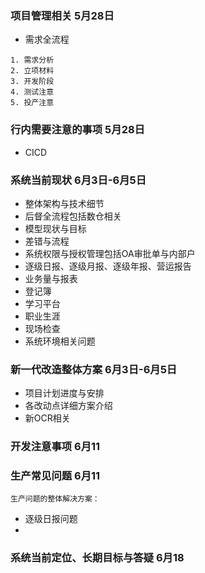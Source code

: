 ### 项目管理相关 5月28日

   - 需求全流程

    1. 需求分析
    2. 立项材料
    3. 开发阶段
    4. 测试注意
    5. 投产注意
### 行内需要注意的事项 5月28日
  - CICD

### 系统当前现状 6月3日-6月5日

 - 整体架构与技术细节
 - 后督全流程包括数仓相关
 - 模型现状与目标
 - 差错与流程
 - 系统权限与授权管理包括OA审批单与内部户
 - 逐级日报、逐级月报、逐级年报、营运报告
 - 业务量与报表
 - 登记簿
 - 学习平台
 - 职业生涯
 - 现场检查
 - 系统环境相关问题


### 新一代改造整体方案 6月3日-6月5日

- 项目计划进度与安排
- 各改动点详细方案介绍
- 新OCR相关
  

### 开发注意事项 6月11

### 生产常见问题 6月11
    生产问题的整体解决方案：

- 逐级日报问题
- 

### 系统当前定位、长期目标与答疑 6月18
